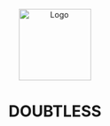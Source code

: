<p align='center'><img src="https://github.com/IshitaPathak/DOUBTLESS/assets/75848598/8bbc971e-822e-4a04-a390-0d6c6cb18e49" alt="Logo" width="130"  /></p>
<h1 align='center'>  DOUBTLESS</h1>
<p align='center'>
